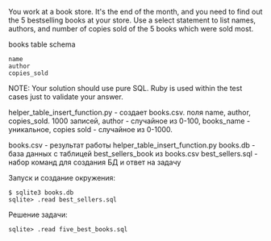 You work at a book store. It's the end of the month, and you need to find out the 5 bestselling books at your store. Use a select statement to list names, authors, and number of copies sold of the 5 books which were sold most.

books table schema

    name
    author
    copies_sold

NOTE: Your solution should use pure SQL. Ruby is used within the test cases just to validate your answer.

helper_table_insert_function.py - создает books.csv. поля name, author, copies_sold.
				   1000 записей, author - случайное из 0-100, books_name - 					   уникальное, copies sold - случайное из 0-1000.

books.csv - результат работы helper_table_insert_function.py
books.db - база данных с таблицей best_sellers_book из books.csv
best_sellers.sql - набор команд для создания БД и ответ на задачу

Запуск и создание окружения:

`$ sqlite3 books.db`<br/>
`sqlite> .read best_sellers.sql`

Решение задачи:

`sqlite> .read five_best_books.sql`
